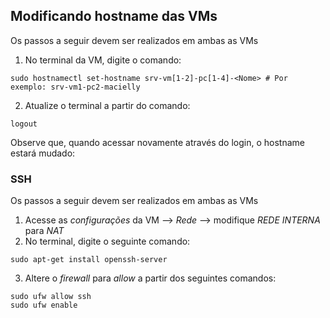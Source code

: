 ## Modificando hostname das VMs
Os passos a seguir devem ser realizados em ambas as VMs

1. No terminal da VM, digite o comando: 
```
sudo hostnamectl set-hostname srv-vm[1-2]-pc[1-4]-<Nome> # Por exemplo: srv-vm1-pc2-macielly
```
2. Atualize o terminal a partir do comando: 
```
logout
```
Observe que, quando acessar novamente através do login, o hostname estará mudado:

### SSH 
Os passos a seguir devem ser realizados em ambas as VMs
1. Acesse as _configurações_ da VM --> _Rede_ --> modifique *REDE INTERNA* para *NAT*
2. No terminal, digite o seguinte comando: 
```
sudo apt-get install openssh-server
```
3. Altere o _firewall_ para _allow_ a partir dos seguintes comandos: 
```
sudo ufw allow ssh
sudo ufw enable
```
